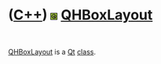 



 

 

 

 

 

([C++](Cpp.htm)) ![Qt](PicQt.png) [QHBoxLayout](CppQHBoxLayout.htm)
===================================================================

 

[QHBoxLayout](CppQHBoxLayout.htm) is a [Qt](CppQt.htm)
[class](CppClass.htm).

 

 

 

 

 





 



